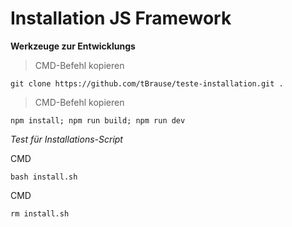 # Installation JS Framework

**Werkzeuge zur Entwicklungs**

> CMD-Befehl kopieren

    git clone https://github.com/tBrause/teste-installation.git .

> CMD-Befehl kopieren

    npm install; npm run build; npm run dev

*Test für Installations-Script*

CMD

    bash install.sh

CMD

    rm install.sh
